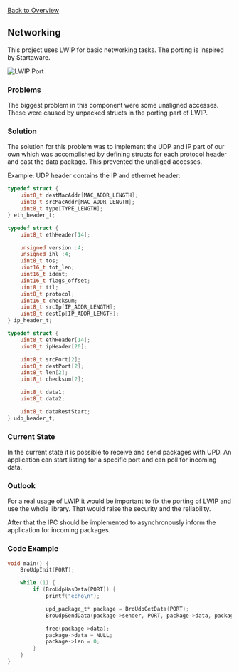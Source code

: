 [Back to Overview](https://github.com/BRO-FHV/docs/blob/master/README.md)
## <a name="Networking"></a>Networking

This project uses LWIP for basic networking tasks. The porting is inspired by Startaware.

![LWIP Port](http://processors.wiki.ti.com/images/e/ec/StarterWare_Ethernet.jpg "Source: http://processors.wiki.ti.com/index.php/StarterWare_CPSW_Port_lwIP")

### Problems
The biggest problem in this component were some unaligned accesses. These were caused by unpacked structs in the porting part of LWIP.

### Solution
The solution for this problem was to implement the UDP and IP part of our own which was accomplished by defining structs for each protocol header and cast the data package. This prevented the unaliged accesses.

Example: UDP header contains the IP and ethernet header: 

```c
typedef struct {
	uint8_t destMacAddr[MAC_ADDR_LENGTH];
	uint8_t srcMacAddr[MAC_ADDR_LENGTH];
	uint8_t type[TYPE_LENGTH];
} eth_header_t;

typedef struct {
	uint8_t ethHeader[14];

	unsigned version :4;
	unsigned ihl :4;
	uint8_t tos;
	uint16_t tot_len;
	uint16_t ident;
	uint16_t flags_offset;
	uint8_t ttl;
	uint8_t protocol;
	uint16_t checksum;
	uint8_t srcIp[IP_ADDR_LENGTH];
	uint8_t destIp[IP_ADDR_LENGTH];
} ip_header_t;

typedef struct {
	uint8_t ethHeader[14];
	uint8_t ipHeader[20];

	uint8_t srcPort[2];
	uint8_t destPort[2];
	uint8_t len[2];
	uint8_t checksum[2];

	uint8_t data1;
	uint8_t data2;

	uint8_t dataRestStart;
} udp_header_t;
```

### Current State
In the current state it is possible to receive and send packages with UPD. An application can start listing for a specific port and can poll for incoming data.

### Outlook
For a real usage of LWIP it would be important to fix the porting of LWIP and use the whole library. That would raise the security and the reliability.

After that the IPC should be implemented to asynchronously inform the application for incoming packages.

### Code Example

```c
void main() {
	BroUdpInit(PORT);

	while (1) {
		if (BroUdpHasData(PORT)) {
			printf("echo\n");

			upd_package_t* package = BroUdpGetData(PORT);
			BroUdpSendData(package->sender, PORT, package->data, package->len);

			free(package->data);
			package->data = NULL;
			package->len = 0;
		}
	}
}
```
